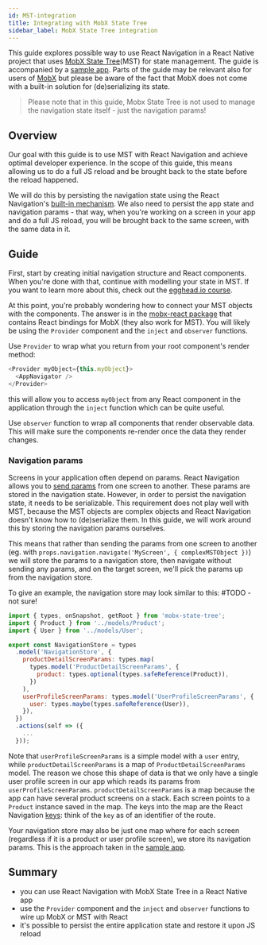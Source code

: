 ```yaml
---
id: MST-integration
title: Integrating with MobX State Tree
sidebar_label: MobX State Tree integration
---
```


This guide explores possible way to use React Navigation in a React Native project that uses [MobX State Tree](https://github.com/mobxjs/mobx-state-tree)(MST) for state management. The guide is accompanied by a [sample app](https://github.com/vonovak/react-navigation-mst-demo). Parts of the guide may be relevant also for users of [MobX](https://github.com/mobxjs/mobx) but please be aware of the fact that MobX does not come with a built-in solution for (de)serializing its state.

> Please note that in this guide, Mobx State Tree is not used to manage the navigation state itself - just the navigation params!

## Overview

Our goal with this guide is to use MST with React Navigation and achieve optimal developer experience. In the scope of this guide, this means allowing us to do a full JS reload and be brought back to the state before the reload happened.

We will do this by persisting the navigation state using the React Navigation's [built-in mechanism](state-persistence.html). We also need to persist the app state and navigation params - that way, when you're working on a screen in your app and do a full JS reload, you will be brought back to the same screen, with the same data in it.

## Guide

First, start by creating initial navigation structure and React components. When you're done with that, continue with modelling your state in MST. If you want to learn more about this, check out the [egghead.io course](https://egghead.io/lessons/react-describe-your-application-domain-using-mobx-state-tree-mst-models).

At this point, you're probably wondering how to connect your MST objects with the components. The answer is in the [mobx-react package](https://github.com/mobxjs/mobx-react) that contains React bindings for MobX (they also work for MST). You will likely be using the `Provider` component and the `inject` and `observer` functions.

Use `Provider` to wrap what you return from your root component's render method:

```js
<Provider myObject={this.myObject}>
  <AppNavigator />
</Provider>
```

this will allow you to access `myObject` from any React component in the application through the `inject` function which can be quite useful.

Use `observer` function to wrap all components that render observable data. This will make sure the components re-render once the data they render changes.

### Navigation params

Screens in your application often depend on params. React Navigation allows you to [send params](params.html) from one screen to another. These params are stored in the navigation state. However, in order to persist the navigation state, it needs to be serializable. This requirement does not play well with MST, because the MST objects are complex objects and React Navigation doesn't know how to (de)serialize them. In this guide, we will work around this by storing the navigation params ourselves.

This means that rather than sending the params from one screen to another (eg. with `props.navigation.navigate('MyScreen', { complexMSTObject })`) we will store the params to a navigation store, then navigate without sending any params, and on the target screen, we'll pick the params up from the navigation store.

To give an example, the navigation store may look similar to this:
#TODO - not sure!

```js
import { types, onSnapshot, getRoot } from 'mobx-state-tree';
import { Product } from '../models/Product';
import { User } from '../models/User';

export const NavigationStore = types
  .model('NavigationStore', {
    productDetailScreenParams: types.map(
      types.model('ProductDetailScreenParams', {
        product: types.optional(types.safeReference(Product)),
      })
    ),
    userProfileScreenParams: types.model('UserProfileScreenParams', {
      user: types.maybe(types.safeReference(User)),
    }),
  })
  .actions(self => ({
    ...
  }));
```

Note that `userProfileScreenParams` is a simple model with a `user` entry, while `productDetailScreenParams` is a map of `ProductDetailScreenParams` model. The reason we chose this shape of data is that we only have a single user profile screen in our app which reads its params from `userProfileScreenParams`. `productDetailScreenParams` is a map because the app can have several product screens on a stack. Each screen points to a `Product` instance saved in the map. The keys into the map are the React Navigation [keys](https://reactnavigation.org/docs/en/navigation-key.html#usage-with-the-navigate-navigation-actionshtml-navigate-call): think of the `key` as of an identifier of the route.

Your navigation store may also be just one map where for each screen (regardless if it is a product or user profile screen), we store its navigation params. This is the approach taken in the [sample app](https://github.com/vonovak/react-navigation-mst-demo).

## Summary

- you can use React Navigation with MobX State Tree in a React Native app
- use the `Provider` component and the `inject` and `observer` functions to wire up MobX or MST with React
- it's possible to persist the entire application state and restore it upon JS reload
